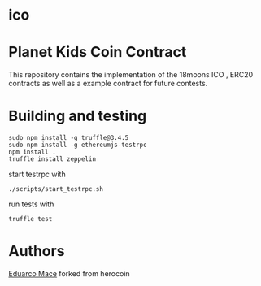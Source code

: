 # ico
Planet Kids Coin Contract
=================
This repository contains the implementation of the 18moons ICO , ERC20 contracts as well as a example contract for future contests.


Building and testing
=====================

    sudo npm install -g truffle@3.4.5    
    sudo npm install -g ethereumjs-testrpc
    npm install .                        
    truffle install zeppelin
                            
start testrpc with
 
    ./scripts/start_testrpc.sh
    
run tests with
 
    truffle test


Authors
=======

[Eduarco Mace](https://github.com/edumace)
forked from herocoin
